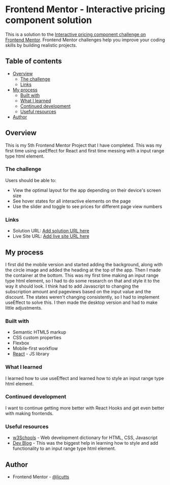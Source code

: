 # Frontend Mentor - Interactive pricing component solution

This is a solution to the [Interactive pricing component challenge on Frontend Mentor](https://www.frontendmentor.io/challenges/interactive-pricing-component-t0m8PIyY8). Frontend Mentor challenges help you improve your coding skills by building realistic projects. 

## Table of contents

- [Overview](#overview)
  - [The challenge](#the-challenge)
  - [Links](#links)
- [My process](#my-process)
  - [Built with](#built-with)
  - [What I learned](#what-i-learned)
  - [Continued development](#continued-development)
  - [Useful resources](#useful-resources)
- [Author](#author)



## Overview
This is my 5th Frontend Mentor Project that I have completed. This was my first time using useEffect for React and first time messing with a input range type html element.


### The challenge

Users should be able to:

- View the optimal layout for the app depending on their device's screen size
- See hover states for all interactive elements on the page
- Use the slider and toggle to see prices for different page view numbers


### Links

- Solution URL: [Add solution URL here](https://your-solution-url.com)
- Live Site URL: [Add live site URL here](https://your-live-site-url.com)


## My process
I first did the mobile version and started adding the background, along with the circle image and added the heading at the top of the app. Then I made the container at the bottom. This was my first time making an input range type html element, so I had to do some research on that and style it to the way it should look. I think had to add Javascript to changing the subscription amount and pageviews based on the input value and the discount. The states weren't changing consistently, so I had to implement useEffect to solve this. I then made the desktop version and had to make little adjustments.


### Built with

- Semantic HTML5 markup
- CSS custom properties
- Flexbox
- Mobile-first workflow
- [React](https://reactjs.org/) - JS library


### What I learned

I learned how to use useEffect and learned how to style an input range type html element.




### Continued development

I want to continue getting more better with React Hooks and get even better with making frontends.



### Useful resources

- [w3Schools](https://www.w3schools.com) - Web development dictionary for HTML, CSS, Javascript
- [Dev Blog](https://nikitahl.com/style-range-input-css) - This was the biggest help in learning how to style and add functionality to an input range type html element.


## Author

- Frontend Mentor - [@ljcutts](https://www.frontendmentor.io/profile/yourusername)



